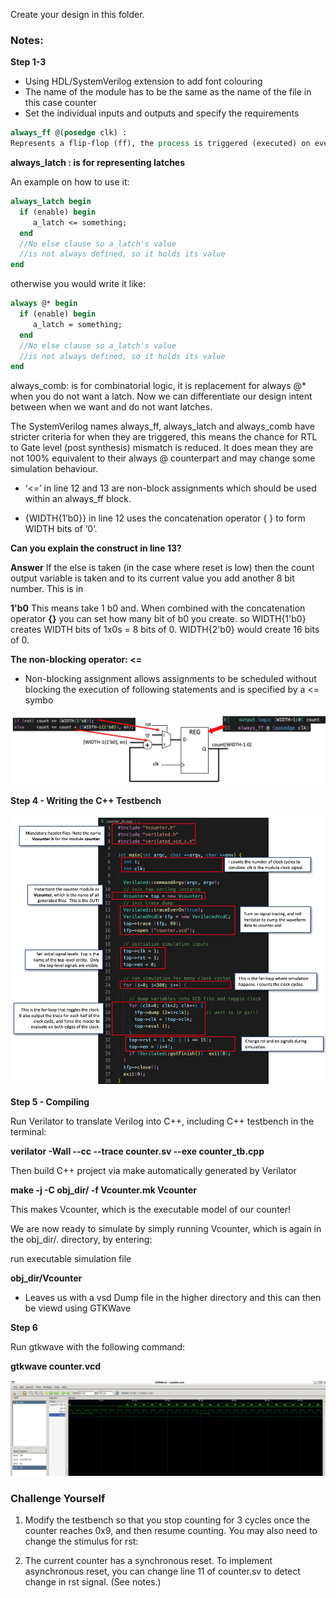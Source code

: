 Create your design in this folder.

### Notes:

**Step 1-3**

- Using HDL/SystemVerilog extension to add font colouring
- The name of the module has to be the same as the name of the file in this case counter
- Set the individual inputs and outputs and specify the requirements

```SystemVerilog
always_ff @(posedge clk) :
Represents a flip-flop (ff), the process is triggered (executed) on every positive edge of the clock. This replaces always @(posedge clk).
```
**always_latch : is for representing latches**

An example on how to use it:
```SystemVerilog
always_latch begin
  if (enable) begin
     a_latch <= something;
  end
  //No else clause so a_latch's value
  //is not always defined, so it holds its value
end
```

otherwise you would write it like:
```SystemVerilog
always @* begin
  if (enable) begin
     a_latch = something;
  end
  //No else clause so a_latch's value
  //is not always defined, so it holds its value
end
```

always_comb:
is for combinatorial logic, it is replacement for always @* when you do not want a latch. Now we can differentiate our design intent between when we want and do not want latches.

The SystemVerilog names always_ff, always_latch and always_comb have stricter criteria for when they are triggered, this means the chance for RTL to Gate level (post synthesis) mismatch is reduced. It does mean they are not 100% equivalent to their always @ counterpart and may change some simulation behaviour.


- ‘<=’ in line 12 and 13 are non-block assignments which should be used within an always_ff block.

- {WIDTH{1’b0}} in line 12 uses the concatenation operator { } to form WIDTH bits of ‘0’. 

**Can you explain the construct in line 13?**

**Answer**
If the else is taken (in the case where reset is low) then the count output variable is taken and to its current value you add another 8 bit number. This is in

**1'b0**
This means take 1 b0 and. When combined with the concatenation operator **{}** you can set how many bit of b0 you create. so WIDTH{1'b0} creates WIDTH bits of 1x0s = 8 bits of 0. WIDTH{2'b0} would create 16 bits of 0.

**The non-blocking operator: <=**
- Non-blocking assignment allows assignments to be scheduled without blocking the execution of following statements and is specified by a <= symbo

![SV Mapped to Counter Circuit](image.png)

**Step 4 - Writing the C++ Testbench**

![Setting Up the Counter Testbench](image-1.png)

**Step 5 - Compiling**


Run Verilator to translate Verilog into C++, including C++ testbench in the terminal:

**verilator -Wall --cc --trace counter.sv --exe counter_tb.cpp**

Then build C++ project via make automatically generated by Verilator

**make -j -C obj_dir/ -f Vcounter.mk Vcounter**

This makes Vcounter, which is the executable model of our counter!

We are now ready to simulate by simply running Vcounter, which is again in the obj_dir/. directory, by entering:

run executable simulation file

**obj_dir/Vcounter**
- Leaves us with a vsd Dump file in the higher directory and this can then be viewd using GTKWave

**Step 6**

Run gtkwave with the following command:

**gtkwave counter.vcd**

![Simulation on Gtkwave of counter.vcd](image-2.png)


### Challenge Yourself

1. Modify the testbench so that you stop counting for 3 cycles once the counter reaches 0x9, and then resume counting. You may also need to change the stimulus for rst:

2. The current counter has a synchronous reset. To implement asynchronous reset, you can change line 11 of counter.sv to detect change in rst signal. (See notes.)
